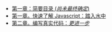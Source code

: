 +   [第一章：简要目录 (*尚未最终确定*)](hd1st-js-2e_00.md)
+   [第一章。快速了解 Javascript：踏入水中](hd1st-js-2e_01.md)
+   [第二章。编写真实代码：*更进一步*](hd1st-js-2e_02.md)
